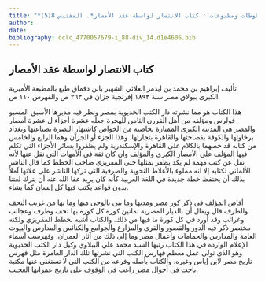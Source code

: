 ```yaml
---
title: "*مخطوطات ومطبوعات : كتاب الانتصار لواسطة عقد الأمصار*. المقتبس 8(5)"
author: 
date: 
bibliography: oclc_4770057679-i_88-div_14.d1e4606.bib
---
```




##  كتاب الانتصار   لواسطة عقد الأمصار 


 تأليف إبراهيم بن محمد بن ايدمر العلائي الشهير بابن دقماق طبع بالمطبعة الأميرية الكبرى ببولاق مصر سنة  ١٨٩٣  إفرنجية جزان في  ٢٦٣  ص والفهرس  ١١٠  ص. 

 هذا الكتاب هو مما نشرته دار الكتب الخديوية بمصر ونظر فيه مديرها الأسبق المسيو فولرس ومؤلفه من أهل القررن الثامن للهجرة جعله  عشرة  أجزاء ل  عشرة  أمصار والمصر هي المدينة الكبرى الممتازة بخاصية من الخواص كاشتهار البصرة بصناعتها وبغداد برخاوتها والكوفة بفصاحتها والقاهرة بتجارتها. وهذا الجزء أو الجزآن وهما الرابع والخامس من كتابه قد خصهما بالكلام على القاهرة والإسكندرية ولم يظفروا بسائر الأجزاء التي تكلم فيها المؤلف على الأمصار الكبرى والمؤلف وان كان ثقة في الأمهات التي نقل عنها لأنه نقل عن كتب مهمة لم يكد يظفر بمثلها حتى المقريزي صاحب الخطط كما قال الناشر الألماني لكتابه إلا انه مملوء بالأغلاط النحوية والصرفية التي تركها الناشر على علاتها آملاً بذلك أن يحتفظ خطة جديدة في اللغة العربية كأنه كان يريد عفا الله عنه أن يترك لغتنا بدون قواعد يكتب فيها كل إنسان كما يشاء. 

 أفاض المؤلف في ذكر كور مصر ومدنها وما بني بالوحى منها وما بها من غريب التحف والطرف قال ويقال أن بالديار المصرية  ثمانين  كورة كل كورة بها تحف وطرف وعجائب وغرائب وقد أورد في كل كورة ما فيها من ذلك. والكتاب أشبه بخطط المقريزي ولكنه مختصر ذكر فيه الدور والقصور والقرى والمزارع والجوامع والكنائس والمدارس والبيوت العامة والمدارس والحمامات وأعمال مصر وما إلى ذلك من آثار العمران. وفهرست أسماء الإعلام الواردة في هذا الكتاب رتبها السيد محمد علي الببلاوي وكيل دار الكتب الخديوية وهو الذي تولى عمل معظم فهارس الكتب التي نشرتها تلك الدار العامرة مثل فهرس تاريخ مصر لابن إياس وغيره. والكتاب بأصله وفرعه من الكتب التي لا تستغني عنها مكتبة باحث في أحوال مصر راغب في الوقوف على تاريخ عمرانها   العجيب. 
